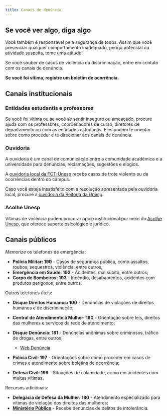 ```yaml
---
title: Canais de denúncia
---
```


## Se você ver algo, diga algo

Você também é responsável pela segurança de todos. Assim que você presenciar qualquer comportamento inadequado, perigo potencial ou atividade suspeita, tome uma atitude!

Se você souber de casos de violência ou discriminação, entre em contato com os canais de denúncia.

**Se você foi vítima, registre um boletim de ocorrência.**

## Canais institucionais

### Entidades estudantis e professores

Se você foi vítima ou se você se sentir inseguro ou ameaçado, procure ajuda com os professores, coordenadores de curso, diretores de departamento ou com as entidades estudantis. Eles podem te orientar sobre como proceder e te direcionar aos canais de denúncia.

### Ouvidoria

A ouvidoria é um canal de comunicação entre a comunidade acadêmica e a universidade para denúncias, reclamações, sugestões e elogios.

A [ouvidoria local da FCT-Unesp](https://www.fct.unesp.br/#!/sobre-o-campus/ouvidoria/) recebe casos de trote violento ou de ocorrências dentro do câmpus.

Caso você esteja insatisfeito com a resolução apresentada pela ouvidoria local, procure a [ouvidoria da Reitoria da Unesp](https://www2.unesp.br/portal#!/ouvidoria).

### Acolhe Unesp

Vítimas de violência podem procurar apoio institucional por meio do [Acolhe Unesp](https://www2.unesp.br/portal#!/ouvidoria_ses/acolhe-unesp24870/), que oferece suporte psicológico e jurídico.

## Canais públicos

_Memorize_ os telefones de emergência:

- **Polícia Militar: 190** - Casos de segurança pública, como assaltos, roubos, sequestros, violência, entre outros;
- **Emergência em Saúde: 192** - Acidentes, mal súbito, entre outros;
- **Corpo de Bombeiros: 193** - Incêndio, desabamentos, acidentes com produtos perigosos, entre outros.

Outros telefones úteis:

- **Disque Direitos Humanos: 100** - Denúncias de violações de direitos humanos e de discriminação;
- **Central de Atendimento à Mulher: 180** - Orientação sobre leis, direitos das mulheres e serviços da rede de atendimento;
- **Disque Denúncia: 181** - Denúncias anônimas sobre criminosos, tráfico de drogas, entre outros;

  - [Web Denúncia](https://www.webdenuncia.sp.gov.br/cidadao/denuncie)

- **Polícia Civil: 197** - Orientações sobre como proceder em casos de crimes e atendimento sobre boletins de ocorrência;
- **Defesa Civil: 199** - Situações de calamidade, como em acidentes com muitas vítimas.

Recursos adicionais:

- **Delegacia de Defesa da Mulher: 180** - Atendimento especializado para vítimas de violação dos direitos das mulheres;
- [**Ministério Público**](https://sis.mpsp.mp.br/atendimentocidadao) - Recebe denúncias de delitos de intolerância.
